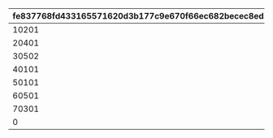 |fe837768fd433165571620d3b177c9e670f66ec682becec8ed2f66dfe41f553e|e2a7ac70e59a1ab04ae57eadbe3af74275382677670622dfa0b9b9acc5e22039|5b3dfc00f952649cdba310c722300c5aed6d3ebb7cb4391d351d49a5be3a7d7b|33b0d3a219dadf31df4395d310f3fa8b01fc8ea9fa27c341e7061105b622ef2a|0c33a00d7705848053a6abb6e0d3164f3250ea69eabe3f1ff5fe44e28bb55096|2391aa9e96cfb1215cc12a041956dcff6a2ba15980ca8e55d1e79e7dd1891c2b|8734ee29f71ce538ef03ddce8929c3fc41bee4095da3b444653e3e0c24231e3b|fe2e38222ac58a723d905b06d4515a65cd94f6f75f10c836f5cd199fe30369af|536e0968ba7ea7f69ba78f2cc62868544213d4a6716863ce8212673c6caa787f|7648ad53063a42d340a95a7cb52bdd205dfe17665fd4e643d31eecabce282905|e10e282bd92ff6437d2c6d2cc26f79f9041b4595dfc6fa76202ce401c0520b0c|df5bd028f5ce4b4c28028b33ca1f20968a8411ae3c8b7f472f2c51f2ffdb3a44|
| --- | --- | --- | --- | --- | --- | --- | --- | --- | --- | --- | --- |
|10201|0|1|10301|10202|5148061|0|5148601|10101|10302|5148062|10501|
|20401|0|2|20501|20402|5148064|0|5148061|20502|20503|5148065|20403|
|30502|0|3|30301|30401|5148067|0|5148064|30501|30302|5148068|30503|
|40101|40501|4|40301|40102|5148070|40403|5148067|40401|40302|5148071|40402|
|50101|50301|5|50201|50102|5148073|50302|5148070|50501|50202|5148074|50401|
|60501|60504|6|60503|60505|5148076|60508|5148073|60502|60507|5148077|60506|
|70301|70501|7|70101|70503|5148079|70505|5148076|70201|70504|5148080|70502|
|0|0|100|0|0|5148603|0|0|0|0|0|0|